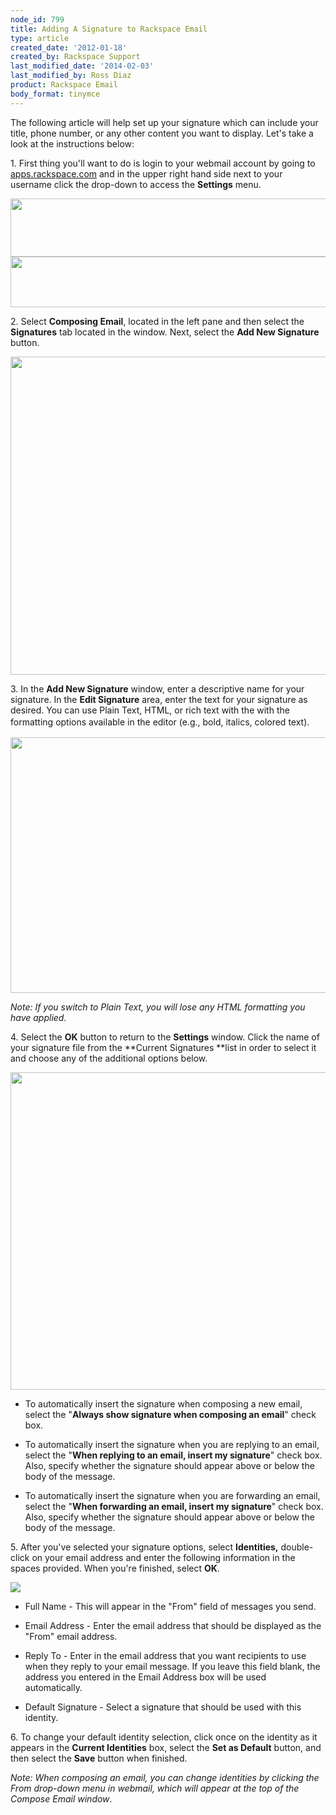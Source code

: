 ```yaml
---
node_id: 799
title: Adding A Signature to Rackspace Email
type: article
created_date: '2012-01-18'
created_by: Rackspace Support
last_modified_date: '2014-02-03'
last_modified_by: Ross Diaz
product: Rackspace Email
body_format: tinymce
---
```


The following article will help set up your signature which can include
your title, phone number, or any other content you want to display.
Let's take a look at the instructions below:

1\. First thing you'll want to do is login to your webmail account by
going to [apps.rackspace.com](http://apps.rackspace.com) and in the
upper right hand side next to your username click the drop-down to
access the **Settings** menu.

<img src="https://8026b2e3760e2433679c-fffceaebb8c6ee053c935e8915a3fbe7.ssl.cf2.rackcdn.com/field/image/WebmailBar.png" width="698" height="93" />



<img src="https://8026b2e3760e2433679c-fffceaebb8c6ee053c935e8915a3fbe7.ssl.cf2.rackcdn.com/field/image/WebmailSettings.png" width="703" height="81" />

2\. Select **Composing Email**, located in the left pane and then select
the **Signatures** tab located in the window. Next, select the **Add New
Signature** button.

<img src="https://8026b2e3760e2433679c-fffceaebb8c6ee053c935e8915a3fbe7.ssl.cf2.rackcdn.com/field/image/AddNewSig.png" width="613" height="509" />

3\. In the **Add New Signature** window, enter a descriptive name for
your signature. In the **Edit Signature** area, enter the text for your
signature as desired. You can use Plain Text, HTML, or rich text with
the with the formatting options available in the editor <span
style="line-height: 1.538em;">(e.g., bold, italics, colored
text)</span><span style="line-height: 1.538em;">. </span>

<img src="https://8026b2e3760e2433679c-fffceaebb8c6ee053c935e8915a3fbe7.ssl.cf2.rackcdn.com/field/image/TestSig.png" width="613" height="409" />

*Note:* *If you switch to Plain Text, you will lose any HTML formatting
you have applied.*

4\. Select the **OK** button to return to the **Settings** window. Click
the name of your signature file from the **Current Signatures **list in
order to select it and choose any of the additional options below.

<img src="https://8026b2e3760e2433679c-fffceaebb8c6ee053c935e8915a3fbe7.ssl.cf2.rackcdn.com/field/image/SigOptions.png" width="612" height="508" />

-   To automatically insert the signature when composing a new email,
    select the "**Always show signature when composing an email**"
    check box.

<!-- -->

-   To automatically insert the signature when you are replying to an
    email, select the "**When replying to an email, insert my
    signature**" check box. Also, specify whether the signature should
    appear above or below the body of the message.

<!-- -->

-   To automatically insert the signature when you are forwarding an
    email, select the "**When forwarding an email, insert my
    signature**" check box. Also, specify whether the signature should
    appear above or below the body of the message.



5\. After you've selected your signature options, select
**Identities,** double-click on your email address and enter the
following information in the spaces provided. When you're finished,
select **OK**.

![](http://c2920127.r27.cf2.rackcdn.com/(E%26A)RackspaceEmailSignature6.png)

-   Full Name - This will appear in the "From" field of messages
    you send.

<!-- -->

-   Email Address - Enter the email address that should be displayed as
    the "From" email address.

<!-- -->

-   Reply To - Enter in the email address that you want recipients to
    use when they reply to your email message. If you leave this field
    blank, the address you entered in the Email Address box will be
    used automatically.

<!-- -->

-   Default Signature - Select a signature that should be used with
    this identity.

6\. To change your default identity selection, click once on the identity
as it appears in the **Current Identities** box, select the **Set as
Default** button, and then select the **Save** button when finished.

*Note:* *When composing an email, you can change identities by clicking
the From drop-down menu in webmail, which will appear at the top of the
Compose Email window*.

